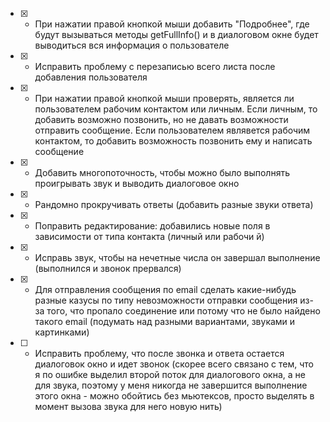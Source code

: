 - [x] - При нажатии правой кнопкой мыши добавить "Подробнее", где будут вызываться методы getFullInfo() и в диалоговом окне будет выводиться вся информация о пользователе
- [x] - Исправить проблему с перезаписью всего листа после добавления пользователя
- [x] - При нажатии правой кнопкой мыши проверять, является ли пользователем рабочим контактом или личным. Если личным, то добавить возможно позвонить, но не давать возможности отправить сообщение. Если пользователем являвется рабочим контактом, то добавить возможность позвонить ему и написать сообщение
- [x] - Добавить многопоточность, чтобы можно было выполнять проигрывать звук и выводить диалоговое окно
- [x] - Рандомно прокручивать ответы (добавить разные звуки ответа)
- [x] - Поправить редактирование: добавились новые поля в зависимости от типа контакта (личный или рабочи й)
- [x] - Исправь звук, чтобы на нечетные числа он завершал выполнение (выполнился и звонок прервался)
- [x] - Для отправления сообщения по email сделать какие-нибудь разные казусы по типу невозможности отправки сообщения из-за того, что пропало соединение или потому что не было найдено такого email (подумать над разными вариантами, звуками и картинками)
- [ ] - Исправить проблему, что после звонка и ответа остается диалоговок окно и идет звонок (скорее всего связано с тем, что я по ошибке выделил второй поток для диалогового окна, а не для звука, поэтому у меня никогда не завершится выполнение этого окна - можно обойтись без мьютексов, просто выделять в момент вызова звука для него новую нить)
